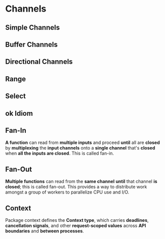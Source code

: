 # Channels
## Simple Channels

## Buffer Channels

## Directional Channels

## Range

## Select

## ok Idiom

## Fan-In
**A function** can read from **multiple inputs** and proceed **until** all are **closed** by **multiplexing** the **input channels** onto a **single channel** that's **closed** when **all the inputs are closed**. This is called fan-in.
## Fan-Out
**Multiple functions** can read from the **same channel** **until** that channel **is closed**; this is called fan-out. This provides a way to distribute work amongst a group of workers to parallelize CPU use and I/O.
## Context
Package context defines the **Context type**, which carries **deadlines**, **cancellation signals**, and other **request-scoped values** across **API boundaries** and **between processes**.
